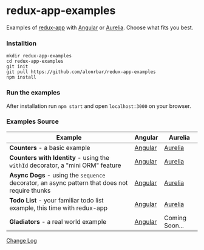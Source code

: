 # redux-app-examples

Examples of [redux-app](https://github.com/alonrbar/redux-app) with [Angular](https://angular.io) or [Aurelia](http://aurelia.io/). Choose what fits you best.

### Installtion

```
mkdir redux-app-examples
cd redux-app-examples
git init
git pull https://github.com/alonrbar/redux-app-examples
npm install
```

### Run the examples

After installation run `npm start` and open `localhost:3000` on your browser.

### Examples Source

| Example | Angular | Aurelia |
|---------|---------|---------|
| **Counters** - a basic example | [Angular][angular-counters] | [Aurelia][aurelia-counters] |
| **Counters with Identity** - using the `withId` decorator, a "mini ORM" feature | [Angular][angular-withId] | [Aurelia][aurelia-withId] |
| **Async Dogs** - using the `sequence` decorator, an async pattern that does not require thunks | [Angular][angular-sequence] | [Aurelia][aurelia-sequence] |
| **Todo List** - your familiar todo list example, this time with redux-app | [Angular][angular-todo] | [Aurelia][aurelia-todo] |
| **Gladiators** - a real world example | [Angular][angular-gladiators] | Coming Soon... |

[Change Log](https://github.com/alonrbar/redux-app-examples/blob/master/CHANGELOG.md)

  [angular-counters]: https://github.com/alonrbar/redux-app-examples/tree/master/src/angular/counters
  [aurelia-counters]: https://github.com/alonrbar/redux-app-examples/tree/master/src/aurelia/counters
  [angular-withId]: https://github.com/alonrbar/redux-app-examples/tree/master/src/angular/withId
  [aurelia-withId]: https://github.com/alonrbar/redux-app-examples/tree/master/src/aurelia/withId
  [angular-sequence]: https://github.com/alonrbar/redux-app-examples/tree/master/src/angular/sequence
  [aurelia-sequence]: https://github.com/alonrbar/redux-app-examples/tree/master/src/aurelia/sequence
  [angular-todo]: https://github.com/alonrbar/redux-app-examples/tree/master/src/angular/todo
  [aurelia-todo]: https://github.com/alonrbar/redux-app-examples/tree/master/src/aurelia/todo
  [angular-gladiators]: https://github.com/alonrbar/redux-app-examples/tree/master/src/angular/gladiators